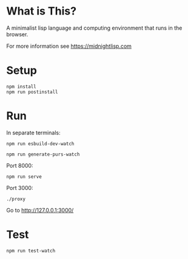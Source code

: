 # What is This?

A minimalist lisp language and computing environment that runs in the browser.

For more information see https://midnightlisp.com

# Setup

```
npm install
npm run postinstall
```

# Run

In separate terminals:

```
npm run esbuild-dev-watch
```

```
npm run generate-purs-watch
```

Port 8000:
```
npm run serve
```

Port 3000:
```
./proxy
```

Go to http://127.0.0.1:3000/

# Test

```
npm run test-watch
```
